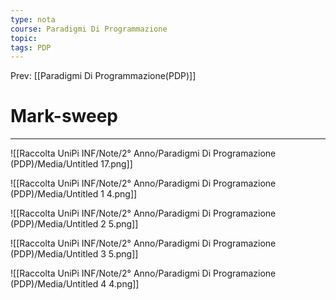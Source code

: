```yaml
---
type: nota
course: Paradigmi Di Programmazione
topic: 
tags: PDP
---
```


Prev: [[Paradigmi Di Programmazione(PDP)]]

# Mark-sweep
---


![[Raccolta UniPi INF/Note/2° Anno/Paradigmi Di Programazione (PDP)/Media/Untitled 17.png]]

![[Raccolta UniPi INF/Note/2° Anno/Paradigmi Di Programazione (PDP)/Media/Untitled 1 4.png]]

![[Raccolta UniPi INF/Note/2° Anno/Paradigmi Di Programazione (PDP)/Media/Untitled 2 5.png]]

![[Raccolta UniPi INF/Note/2° Anno/Paradigmi Di Programazione (PDP)/Media/Untitled 3 5.png]]

![[Raccolta UniPi INF/Note/2° Anno/Paradigmi Di Programazione (PDP)/Media/Untitled 4 4.png]]
